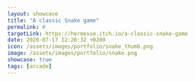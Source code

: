 ```yaml
---
layout: showcase
title: "A classic Snake game"
permalink: #
targetLink: https://hermesse.itch.io/a-classic-snake-game
date: 2020-07-17 12:20:32 +0200
icon: /assets/images/portfolio/snake_thumb.png
image: /assets/images/portfolio/snake.png
showcase: true
tags: [arcade]
---
```

